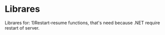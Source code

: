# Librares
Librares for:
1)Restart-resume functions, that's need because .NET require restart of server.

